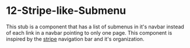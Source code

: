 # 12-Stripe-like-Submenu

This stub is a component that has a list of submenus in it's navbar instead of each link in a navbar pointing to only one page. This component is inspired by the [stripe](https://stripe.com/en-in) navigation bar and it's organization.
